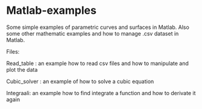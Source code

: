 # Matlab-examples
Some simple examples of parametric curves and surfaces in Matlab. Also some other mathematic examples and how to manage .csv dataset in Matlab.

Files:

Read_table : an example how to read csv files and how to manipulate and plot the data

Cubic_solver : an example of how to solve a cubic equation

Integraali: an example how to find integrate a function and how to derivate it again



